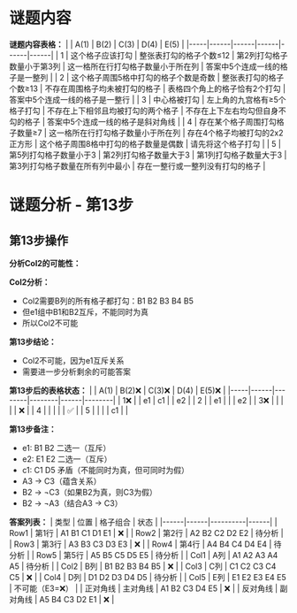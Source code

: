 # 谜题内容

**谜题内容表格：**
|     | A(1) | B(2) | C(3) | D(4) | E(5) |
|-----|------|------|------|------|------|
| 1   | 这个格子应该打勾 | 整张表打勾的格子个数≤12 | 第2列打勾格子数量小于第3列 | 这一格所在行打勾格子数量小于所在列 | 答案中5个连成一线的格子是一整列 |
| 2   | 这个格子周围5格中打勾的格子个数是奇数 | 整张表打勾的格子个数≥13 | 不存在周围格子均未被打勾的格子 | 表格四个角上的格子恰有2个打勾 | 答案中5个连成一线的格子是一整行 |
| 3   | 中心格被打勾 | 左上角的九宫格有≥5个格子打勾 | 不存在上下相邻且均被打勾的两个格子 | 不存在上下左右均勾但自身不勾的格子 | 答案中5个连成一线的格子是斜对角线 |
| 4   | 存在某个格子周围打勾格子数量≥7 | 这一格所在行打勾格子数量小于所在列 | 存在4个格子均被打勾的2x2正方形 | 这个格子周围8格中打勾的格子数量是偶数 | 请先将这个格子打勾 |
| 5   | 第5列打勾格子数量小于3 | 第2列打勾格子数量大于3 | 第1列打勾格子数量大于3 | 第3列打勾格子数量在所有列中最小 | 存在一整行或一整列没有打勾的格子 |

# 谜题分析 - 第13步

## 第13步操作

**分析Col2的可能性：**

**Col2分析：**
- Col2需要B列的所有格子都打勾：B1 B2 B3 B4 B5
- 但e1组中B1和B2互斥，不能同时为真
- 所以Col2不可能

**第13步结论：**
- Col2不可能，因为e1互斥关系
- 需要进一步分析剩余的可能答案

**第13步后的表格状态：**
|     | A(1) | B(2)❌ | C(3)❌ | D(4) | E(5)❌ |
|-----|------|--------|--------|------|--------|
| 1❌ |      | e1     | c1     |      | e2     |
| 2   |      | e1     |        |      | e2     |
| 3❌ |      |        |        |      | ❌     |
| 4   |      |        |        |      | ✅     |
| 5   |      |        |        | c1   |        |

**第13步备注：**
- e1: B1 B2 二选一（互斥）
- e2: E1 E2 二选一（互斥）
- c1: C1 D5 矛盾（不能同时为真，但可同时为假）
- A3 → C3（蕴含关系）
- B2 → ¬C3（如果B2为真，则C3为假）
- B2 → ¬A3（结合A3 → C3）

**答案列表：**
| 类型 | 位置 | 格子组合 | 状态 |
|------|------|----------|------|
| Row1 | 第1行 | A1 B1 C1 D1 E1 | ❌ |
| Row2 | 第2行 | A2 B2 C2 D2 E2 | 待分析 |
| Row3 | 第3行 | A3 B3 C3 D3 E3 | ❌ |
| Row4 | 第4行 | A4 B4 C4 D4 E4 | 待分析 |
| Row5 | 第5行 | A5 B5 C5 D5 E5 | 待分析 |
| Col1 | A列 | A1 A2 A3 A4 A5 | 待分析 |
| Col2 | B列 | B1 B2 B3 B4 B5 | ❌ |
| Col3 | C列 | C1 C2 C3 C4 C5 | ❌ |
| Col4 | D列 | D1 D2 D3 D4 D5 | 待分析 |
| Col5 | E列 | E1 E2 E3 E4 E5 | 不可能（E3=❌） |
| 正对角线 | 主对角线 | A1 B2 C3 D4 E5 | ❌ |
| 反对角线 | 副对角线 | A5 B4 C3 D2 E1 | ❌ |
